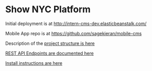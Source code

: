 # Show NYC Platform

Initial deployment is at http://intern-cms-dev.elasticbeanstalk.com/

Mobile App repo is at https://github.com/sagekieran/mobile-cms

Description of the [project structure is here](docs/project.md)

[REST API Endpoints are documented here](docs/API_Endpoints.md)

[Install instructions are here](docs/INSTALL.md)
